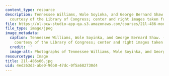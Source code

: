 ```yaml
---
content_type: resource
description: Tennessee Williams, Wole Soyinka, and George Bernard Shaw. (Left image
  courtesy of the Library of Congress; center and right images taken from Wikipedia.)
file: https://ol-ocw-studio-app-qa.s3.amazonaws.com/courses/21l-486-modern-drama-spring-2006/4ed263d3abe096b847dc0f5a682730d4_21l-486s06.jpg
file_type: image/jpeg
image_metadata:
  caption: Tennessee Williams, Wole Soyinka, and George Bernard Shaw. (Left image
    courtesy of the Library of Congress; center and right images taken from [Wikipedia](http://www.wikipedia.org/).)
  credit: ''
  image-alt: Photographs of Tennessee Williams, Wole Soyinka, and George Bernard Shaw.
resourcetype: Image
title: 21l-486s06.jpg
uid: 4ed263d3-abe0-96b8-47dc-0f5a682730d4
---
```

